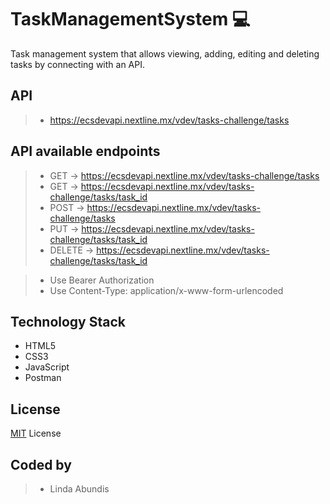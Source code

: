 # TaskManagementSystem 💻
Task management system that allows viewing, adding, editing and deleting tasks by connecting with an API.

## API
> + https://ecsdevapi.nextline.mx/vdev/tasks-challenge/tasks

## API available endpoints
> + GET -> https://ecsdevapi.nextline.mx/vdev/tasks-challenge/tasks
> + GET -> https://ecsdevapi.nextline.mx/vdev/tasks-challenge/tasks/task_id
> + POST -> https://ecsdevapi.nextline.mx/vdev/tasks-challenge/tasks
> + PUT -> https://ecsdevapi.nextline.mx/vdev/tasks-challenge/tasks/task_id
> + DELETE -> https://ecsdevapi.nextline.mx/vdev/tasks-challenge/tasks/task_id

> + Use Bearer Authorization
> + Use Content-Type: application/x-www-form-urlencoded


## Technology Stack
* HTML5
* CSS3
* JavaScript
* Postman

## License
[MIT](https://github.com/git/git-scm.com/blob/main/MIT-LICENSE.txt) License


## Coded by
> + Linda Abundis

